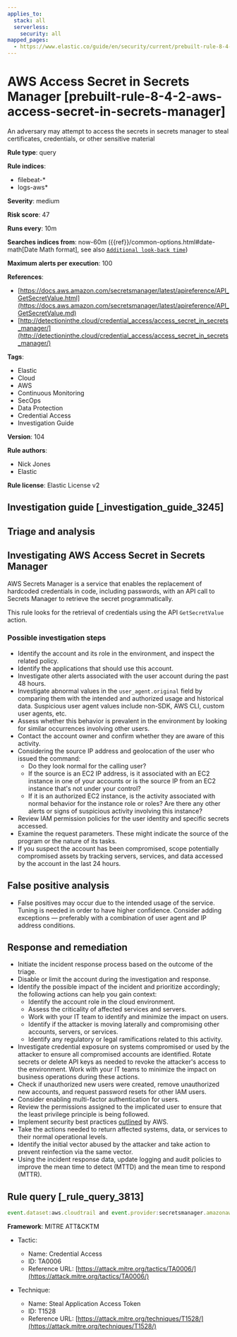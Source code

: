 ```yaml
---
applies_to:
  stack: all
  serverless:
    security: all
mapped_pages:
  - https://www.elastic.co/guide/en/security/current/prebuilt-rule-8-4-2-aws-access-secret-in-secrets-manager.html
---
```


# AWS Access Secret in Secrets Manager [prebuilt-rule-8-4-2-aws-access-secret-in-secrets-manager]

An adversary may attempt to access the secrets in secrets manager to steal certificates, credentials, or other sensitive material

**Rule type**: query

**Rule indices**:

* filebeat-*
* logs-aws*

**Severity**: medium

**Risk score**: 47

**Runs every**: 10m

**Searches indices from**: now-60m ({{ref}}/common-options.html#date-math[Date Math format], see also [`Additional look-back time`](docs-content://solutions/security/detect-and-alert/create-detection-rule.md#rule-schedule))

**Maximum alerts per execution**: 100

**References**:

* [https://docs.aws.amazon.com/secretsmanager/latest/apireference/API_GetSecretValue.html](https://docs.aws.amazon.com/secretsmanager/latest/apireference/API_GetSecretValue.md)
* [http://detectioninthe.cloud/credential_access/access_secret_in_secrets_manager/](http://detectioninthe.cloud/credential_access/access_secret_in_secrets_manager/)

**Tags**:

* Elastic
* Cloud
* AWS
* Continuous Monitoring
* SecOps
* Data Protection
* Credential Access
* Investigation Guide

**Version**: 104

**Rule authors**:

* Nick Jones
* Elastic

**Rule license**: Elastic License v2

## Investigation guide [_investigation_guide_3245]

## Triage and analysis

## Investigating AWS Access Secret in Secrets Manager

AWS Secrets Manager is a service that enables the replacement of hardcoded credentials in code, including passwords, with an API call to Secrets Manager to retrieve the secret programmatically.

This rule looks for the retrieval of credentials using the API `GetSecretValue` action.

### Possible investigation steps

- Identify the account and its role in the environment, and inspect the related policy.
- Identify the applications that should use this account.
- Investigate other alerts associated with the user account during the past 48 hours.
- Investigate abnormal values in the `user_agent.original` field by comparing them with the intended and authorized usage and historical data. Suspicious user agent values include non-SDK, AWS CLI, custom user agents, etc.
- Assess whether this behavior is prevalent in the environment by looking for similar occurrences involving other users.
- Contact the account owner and confirm whether they are aware of this activity.
- Considering the source IP address and geolocation of the user who issued the command:
    - Do they look normal for the calling user?
    - If the source is an EC2 IP address, is it associated with an EC2 instance in one of your accounts or is the source IP from an EC2 instance that's not under your control?
    - If it is an authorized EC2 instance, is the activity associated with normal behavior for the instance role or roles? Are there any other alerts or signs of suspicious activity involving this instance?
- Review IAM permission policies for the user identity and specific secrets accessed.
- Examine the request parameters. These might indicate the source of the program or the nature of its tasks.
- If you suspect the account has been compromised, scope potentially compromised assets by tracking servers, services, and data accessed by the account in the last 24 hours.

## False positive analysis

- False positives may occur due to the intended usage of the service. Tuning is needed in order to have higher confidence. Consider adding exceptions — preferably with a combination of user agent and IP address conditions.

## Response and remediation

- Initiate the incident response process based on the outcome of the triage.
- Disable or limit the account during the investigation and response.
- Identify the possible impact of the incident and prioritize accordingly; the following actions can help you gain context:
    - Identify the account role in the cloud environment.
    - Assess the criticality of affected services and servers.
    - Work with your IT team to identify and minimize the impact on users.
    - Identify if the attacker is moving laterally and compromising other accounts, servers, or services.
    - Identify any regulatory or legal ramifications related to this activity.
- Investigate credential exposure on systems compromised or used by the attacker to ensure all compromised accounts are identified. Rotate secrets or delete API keys as needed to revoke the attacker's access to the environment. Work with your IT teams to minimize the impact on business operations during these actions.
- Check if unauthorized new users were created, remove unauthorized new accounts, and request password resets for other IAM users.
- Consider enabling multi-factor authentication for users.
- Review the permissions assigned to the implicated user to ensure that the least privilege principle is being followed.
- Implement security best practices [outlined](https://aws.amazon.com/premiumsupport/knowledge-center/security-best-practices/) by AWS.
- Take the actions needed to return affected systems, data, or services to their normal operational levels.
- Identify the initial vector abused by the attacker and take action to prevent reinfection via the same vector.
- Using the incident response data, update logging and audit policies to improve the mean time to detect (MTTD) and the mean time to respond (MTTR).

## Rule query [_rule_query_3813]

```js
event.dataset:aws.cloudtrail and event.provider:secretsmanager.amazonaws.com and event.action:GetSecretValue
```

**Framework**: MITRE ATT&CKTM

* Tactic:

    * Name: Credential Access
    * ID: TA0006
    * Reference URL: [https://attack.mitre.org/tactics/TA0006/](https://attack.mitre.org/tactics/TA0006/)

* Technique:

    * Name: Steal Application Access Token
    * ID: T1528
    * Reference URL: [https://attack.mitre.org/techniques/T1528/](https://attack.mitre.org/techniques/T1528/)



